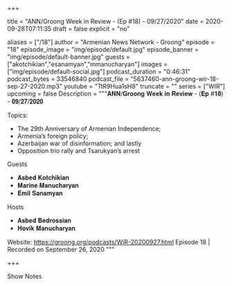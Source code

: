 
+++

title = "ANN/Groong Week in Review - (Ep #18) - 09/27/2020"
date = 2020-09-28T07:11:35
draft = false
explicit = "no"

aliases = ["/18"]
author = "Armenian News Network - Groong"
episode = "18"
episode_image = "img/episode/default.jpg"
episode_banner = "img/episode/default-banner.jpg"
guests = ["akotchikian","esanamyan","mmanucharyan"]
images = ["img/episode/default-social.jpg"]
podcast_duration = "0:46:31"
podcast_bytes = 33546840
podcast_file = "5637460-ann-groong-wir-18-sep-27-2020.mp3"
youtube = "TtR9Hua1sH8"
truncate = ""
series = ["WIR"]
upcoming = false
Description = """𝐀𝐍𝐍/𝐆𝐫𝐨𝐨𝐧𝐠 𝐖𝐞𝐞𝐤 𝐢𝐧 𝐑𝐞𝐯𝐢𝐞𝐰 - (𝐄𝐩 #𝟏𝟖) - 𝟎𝟗/𝟐𝟕/𝟐𝟎𝟐𝟎

Topics:
- The 29th Anniversary of Armenian Independence;
- Armenia’s foreign policy; 
- Azerbaijan war of disinformation; and lastly
- Opposition trio rally and Tsarukyan’s arrest

Guests
- 𝐀𝐬𝐛𝐞𝐝 𝐊𝐨𝐭𝐜𝐡𝐢𝐤𝐢𝐚𝐧
- 𝐌𝐚𝐫𝐢𝐧𝐞 𝐌𝐚𝐧𝐮𝐜𝐡𝐚𝐫𝐲𝐚𝐧
- 𝐄𝐦𝐢𝐥 𝐒𝐚𝐧𝐚𝐦𝐲𝐚𝐧

Hosts
- 𝐀𝐬𝐛𝐞𝐝 𝐁𝐞𝐝𝐫𝐨𝐬𝐬𝐢𝐚𝐧
- 𝐇𝐨𝐯𝐢𝐤 𝐌𝐚𝐧𝐮𝐜𝐡𝐚𝐫𝐲𝐚𝐧

Website: https://groong.org/podcasts/WiR-20200927.html
Episode 18 | Recorded on September 26, 2020
"""

+++

Show Notes

